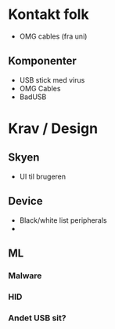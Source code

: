 
# Kontakt folk
- OMG cables (fra uni)
## Komponenter
- USB stick med virus
- OMG Cables
- BadUSB

# Krav / Design
## Skyen
- UI til brugeren
## Device
- Black/white list peripherals
- 

## ML
### Malware

### HID 

### Andet USB sit?
